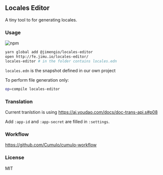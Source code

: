 
Locales Editor
------

A tiny tool to for generating locales.

### Usage

![npm](https://img.shields.io/npm/v/@jimengio/locales-editor.svg)

```bash
yarn global add @jimengio/locales-editor
open http://fe.jimu.io/locales-editor/
locales-editor # in the folder contains locales.edn
```

`locales.edn` is the snapshot defined in our own project

To perform file generation only:

```bash
op=compile locales-editor
```

### Translation

Current tranlstion is using https://ai.youdao.com/docs/doc-trans-api.s#p08

Add `:app-id` and `:app-secret` are filled in `:settings`.

### Workflow

https://github.com/Cumulo/cumulo-workflow

### License

MIT

